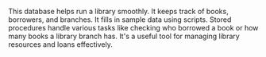 This database helps run a library smoothly. It keeps track of books, borrowers, and branches. It fills in sample data using scripts. Stored procedures handle various tasks like checking who borrowed a book or how many books a library branch has. It's a useful tool for managing library resources and loans effectively.
